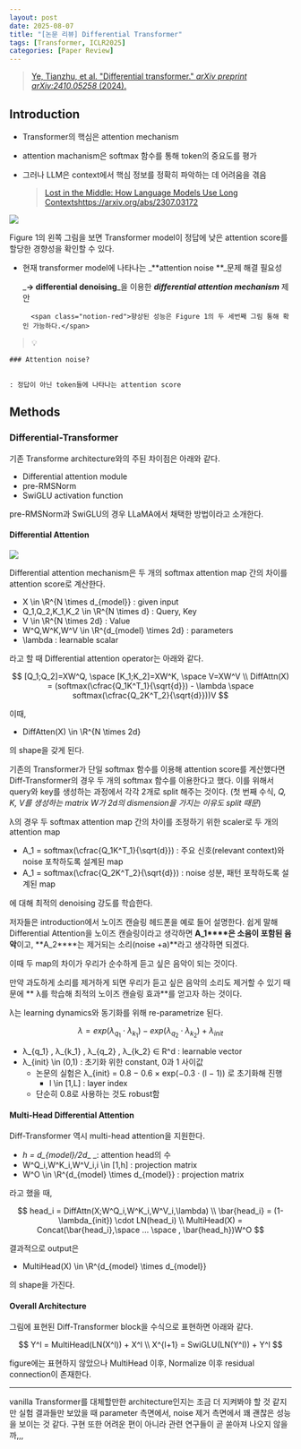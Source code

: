 ```yaml
---
layout: post
date: 2025-08-07
title: "[논문 리뷰] Differential Transformer"
tags: [Transformer, ICLR2025]
categories: [Paper Review]
---
```


> [Ye, Tianzhu, et al. "Differential transformer." ](https://arxiv.org/abs/2410.05258)[_arXiv preprint arXiv:2410.05258_](https://arxiv.org/abs/2410.05258)[ (2024).](https://arxiv.org/abs/2410.05258)



## Introduction

- Transformer의 핵심은 attention mechanism
- attention machanism은 softmax 함수를 통해 token의 중요도를 평가
- 그러나 LLM은 context에서 핵심 정보를 정확히 파악하는 데 어려움을 겪음

	> [Lost in the Middle: How Language Models Use Long Contextshttps://arxiv.org/abs/2307.03172](https://arxiv.org/abs/2307.03172)


![](https://prod-files-secure.s3.us-west-2.amazonaws.com/542b861c-36a8-4051-84e5-8804b6728dba/9083ea56-691a-4752-ae26-47f403431ac8/image.png?X-Amz-Algorithm=AWS4-HMAC-SHA256&X-Amz-Content-Sha256=UNSIGNED-PAYLOAD&X-Amz-Credential=ASIAZI2LB4662OHIIBFZ%2F20251009%2Fus-west-2%2Fs3%2Faws4_request&X-Amz-Date=20251009T060129Z&X-Amz-Expires=3600&X-Amz-Security-Token=IQoJb3JpZ2luX2VjEDYaCXVzLXdlc3QtMiJHMEUCIF3UM%2F4tWlj17tkxPjz4WLBVgo0erXEsToD1PYCmBNYPAiEA10WALmFK%2FYE3p0WOGgnJFCYjqd2ckw%2FjKvWyYYKYHbQqiAQIz%2F%2F%2F%2F%2F%2F%2F%2F%2F%2F%2FARAAGgw2Mzc0MjMxODM4MDUiDNlZE0Gz%2BLOfaq4jKCrcA8jt0syJixnPfZxv9SpLxLhoWMz5QHF4gZDWIDZZ9eHniKMjQnYw1QoILO%2BdsrttOFY3oVTJTbyd94MPzEuedsvoA2A12yMQ4A0P1TaJiO0g3cMpkrhkoOirPPbKO3DxHtnf%2B%2FQdKaH9ZZGwqUG0z5GhSngoxnCeiQp5zF5XbFxd1eCPX6UjdnMmrY9At%2BBJkxpcJl4WpZLwEEz813lQYDQsTfPVhIm8tNZ9RQpRvZTp828DeBxazyZBDu%2B4anUfIqq3dDPobnVvBBb6p0pT34ra3WYWXEd3Mx8f%2BD8m5NqLwn8ocAKRwCDXmYHe7oiFKVfBida4pTlUr988UaFKXGGdfCrl5QPvJhGg%2BGWBO7n0zwHP8rEuNPQB6P0ZHFi7mP07U0uCnxwUODOoGVZTjJqpBDId1bMJ06w75VzZg0mhD8CjchJ6TrqPQDy8xSnPwMSn6d4Z4YHhqT1pJcF7IVawmAkPXgFKvF5%2FkE%2BVlSvEDqAPEIN0EPm8T1mfP9XLrKbBkiuDL3VPUDh9x9wIHFBDOmgum5ltXTa88ac5nYgmim9ESea83EeETXpORNWq8PBxx9BGVeJrrYBxledmiaVpa3uCH7u9OxYJ1BsS%2BCOlHVr5ZrH0NG%2F2%2Fh7DMOScnccGOqUB11wdysQBYLgrPMSKH%2FWYCnIhyuTVdda%2FBbCdJPkmX3mSLYB6EaNy3SdY2G%2BfS8attZu58LjDYgTm%2FFGdNS2%2FZO06EtfVCV6cl1G5e2LWzYMxQGiy7P%2Bagw53ufEmGOEQKNALhIlmL2jxm9yaMB2UbANqbRXi9528rSD%2Ft%2Fy643o3LNcRjG5IingvaODQCsAot%2BwAxwwhSLTjC5rcLraaJDIwyZYu&X-Amz-Signature=3fc6d3d5548b06d3033694bd9160391f53d44d01ca653f7878829d7271b140ca&X-Amz-SignedHeaders=host&x-amz-checksum-mode=ENABLED&x-id=GetObject)


Figure 1의 왼쪽 그림을 보면 Transformer model이 정답에 낮은 attention score를 할당한 경향성을 확인할 수 있다.

- 현재 transformer model에 나타나는 _**attention noise **_문제 해결 필요성

	_**→ differential denoising**_을 이용한 _**differential attention mechanism**_ 제안


		<span class="notion-red">향상된 성능은 Figure 1의 두 세번째 그림 통해 확인 가능하다.</span>


> 💡 


	### Attention noise?


	: 정답이 아닌 token들에 나타나는 attention score



## Methods



### Differential-Transformer


기존 Transforme architecture와의 주된 차이점은 아래와 같다.

- Differential attention module
- pre-RMSNorm
- SwiGLU activation function

pre-RMSNorm과 SwiGLU의 경우 LLaMA에서 채택한 방법이라고 소개한다.



#### Differential Attention


![](https://prod-files-secure.s3.us-west-2.amazonaws.com/542b861c-36a8-4051-84e5-8804b6728dba/116d70b2-1963-4810-9167-f4c7d8a06e8f/image.png?X-Amz-Algorithm=AWS4-HMAC-SHA256&X-Amz-Content-Sha256=UNSIGNED-PAYLOAD&X-Amz-Credential=ASIAZI2LB4662OHIIBFZ%2F20251009%2Fus-west-2%2Fs3%2Faws4_request&X-Amz-Date=20251009T060129Z&X-Amz-Expires=3600&X-Amz-Security-Token=IQoJb3JpZ2luX2VjEDYaCXVzLXdlc3QtMiJHMEUCIF3UM%2F4tWlj17tkxPjz4WLBVgo0erXEsToD1PYCmBNYPAiEA10WALmFK%2FYE3p0WOGgnJFCYjqd2ckw%2FjKvWyYYKYHbQqiAQIz%2F%2F%2F%2F%2F%2F%2F%2F%2F%2F%2FARAAGgw2Mzc0MjMxODM4MDUiDNlZE0Gz%2BLOfaq4jKCrcA8jt0syJixnPfZxv9SpLxLhoWMz5QHF4gZDWIDZZ9eHniKMjQnYw1QoILO%2BdsrttOFY3oVTJTbyd94MPzEuedsvoA2A12yMQ4A0P1TaJiO0g3cMpkrhkoOirPPbKO3DxHtnf%2B%2FQdKaH9ZZGwqUG0z5GhSngoxnCeiQp5zF5XbFxd1eCPX6UjdnMmrY9At%2BBJkxpcJl4WpZLwEEz813lQYDQsTfPVhIm8tNZ9RQpRvZTp828DeBxazyZBDu%2B4anUfIqq3dDPobnVvBBb6p0pT34ra3WYWXEd3Mx8f%2BD8m5NqLwn8ocAKRwCDXmYHe7oiFKVfBida4pTlUr988UaFKXGGdfCrl5QPvJhGg%2BGWBO7n0zwHP8rEuNPQB6P0ZHFi7mP07U0uCnxwUODOoGVZTjJqpBDId1bMJ06w75VzZg0mhD8CjchJ6TrqPQDy8xSnPwMSn6d4Z4YHhqT1pJcF7IVawmAkPXgFKvF5%2FkE%2BVlSvEDqAPEIN0EPm8T1mfP9XLrKbBkiuDL3VPUDh9x9wIHFBDOmgum5ltXTa88ac5nYgmim9ESea83EeETXpORNWq8PBxx9BGVeJrrYBxledmiaVpa3uCH7u9OxYJ1BsS%2BCOlHVr5ZrH0NG%2F2%2Fh7DMOScnccGOqUB11wdysQBYLgrPMSKH%2FWYCnIhyuTVdda%2FBbCdJPkmX3mSLYB6EaNy3SdY2G%2BfS8attZu58LjDYgTm%2FFGdNS2%2FZO06EtfVCV6cl1G5e2LWzYMxQGiy7P%2Bagw53ufEmGOEQKNALhIlmL2jxm9yaMB2UbANqbRXi9528rSD%2Ft%2Fy643o3LNcRjG5IingvaODQCsAot%2BwAxwwhSLTjC5rcLraaJDIwyZYu&X-Amz-Signature=315ee68effdf2d1efab4e7801057ab0a90813953e79bb8922dc3ec4c714f41a0&X-Amz-SignedHeaders=host&x-amz-checksum-mode=ENABLED&x-id=GetObject)


Differential attention mechanism은 두 개의 softmax attention map 간의 차이를 attention score로 계산한다.

- X \in \R^{N \times d\_{model}} : given input
- Q\_1,Q\_2,K\_1,K\_2 \in \R^{N \times d} : Query, Key
- V \in \R^{N \times 2d} : Value
- W^Q,W^K,W^V \in \R^{d\_{model} \times 2d} : parameters
- \lambda : learnable scalar

라고 할 때 Differential attention operator는 아래와 같다.


$$
[Q_1;Q_2]=XW^Q, \space [K_1;K_2]=XW^K, \space V=XW^V \\
DiffAttn(X) = (softmax(\cfrac{Q_1K^T_1}{\sqrt{d}}) - \lambda \space softmax(\cfrac{Q_2K^T_2}{\sqrt{d}}))V
$$


이때,

- DiffAtten(X) \in \R^{N \times 2d}

의 shape을 갖게 된다.


기존의 Transformer가 단일 softmax 함수를 이용해 attention score를 계산했다면 Diff-Transformer의 경우 두 개의 softmax 함수를 이용한다고 했다. 이를 위해서 query와 key를 생성하는 과정에서 각각 2개로 split 해주는 것이다. <span class="notion-red">(첫 번째 수식, </span><span class="notion-red">_Q, K, V를 생성하는 matrix W가 2d의 dismension을 가지는 이유도 split 때문_</span><span class="notion-red">)</span>


 λ의 경우 두 softmax attention map 간의 차이를 조정하기 위한 scaler로 두 개의 attention map

- A\_1 = softmax(\cfrac{Q\_1K^T\_1}{\sqrt{d}}) : 주요 신호(relevant context)와 noise 포착하도록 설계된 map
- A\_1 = softmax(\cfrac{Q\_2K^T\_2}{\sqrt{d}}) : noise 성분, 패턴 포착하도록 설계된 map 

에 대해 최적의 denoising 강도를 학습한다.


저자들은 introduction에서 노이즈 캔슬링 헤드폰을 예로 들어 설명한다. 쉽게 말해 Differential Attention을 노이즈 캔슬링이라고 생각하면 **A\_1****은 소음이 포함된 음악**이고, **A\_2****는 제거되는 소리(noise +a)**라고 생각하면 되겠다. 


이때 두 map의 차이가 우리가 순수하게 듣고 싶은 음악이 되는 것이다. 


만약 과도하게 소리를 제거하게 되면 우리가 듣고 싶은 음악의 소리도 제거할 수 있기 때문에 ** λ를 학습해 최적의 노이즈 캔슬링 효과**를 얻고자 하는 것이다.


λ는 learning dynamics와 동기화를 위해 re-parametrize 된다.


$$
\lambda = exp(\lambda_{q_1} \cdot \lambda_{k_1}) - exp(\lambda_{q_2} \cdot \lambda_{k_2}) + \lambda_{init}
$$

- λ\_{q\_1} , λ\_{k\_1} , λ\_{q\_2} , λ\_{k\_2} ∈ R^d : learnable vector
- λ\_{init} \in (0,1) : 초기화 위한 constant, 0과 1 사이값
	- 논문의 실험은 λ\_{init} = 0.8 − 0.6 × exp(−0.3 · (l − 1)) 로 초기화해 진행
		- l \in [1,L] : layer index
	- 단순히 0.8로 사용하는 것도 robust함


#### **Multi-Head Differential Attention**


Diff-Transformer 역시 multi-head attention을 지원한다.

- _h = d\_{model}/2d__ _: attention head의 수
- W^Q\_i,W^K\_i,W^V\_i,i \in [1,h] : projection matrix
- W^O \in \R^{d\_{model} \times d\_{model}} : projection matrix

라고 했을 때,


$$
head_i = DiffAttn(X;W^Q_i,W^K_i,W^V_i,\lambda) \\
\bar{head_i} = (1-\lambda_{init}) \cdot LN(head_i) \\
MultiHead(X) = Concat(\bar{head_i},\space ... \space , \bar{head_h})W^O
$$


결과적으로 output은

- MultiHead(X) \in \R^{d\_{model} \times d\_{model}}

의 shape을 가진다.



#### Overall Architecture


그림에 표현된 Diff-Transformer block을 수식으로 표현하면 아래와 같다.


$$
Y^l = MultiHead(LN(X^l)) + X^l \\
X^{l+1} = SwiGLU(LN(Y^l)) + Y^l
$$


figure에는 표현하지 않았으나 MultiHead 이후, Normalize 이후 residual connection이 존재한다.


---


vanilla Transformer를 대체할만한 architecture인지는 조금 더 지켜봐야 할 것 같지만 실험 결과들만 보았을 때 parameter 측면에서, noise 제거 측면에서 꽤 괜찮은 성능을 보이는 것 같다. 구현 또한 어려운 편이 아니라 관련 연구들이 곧 쏟아져 나오지 않을까,,,

